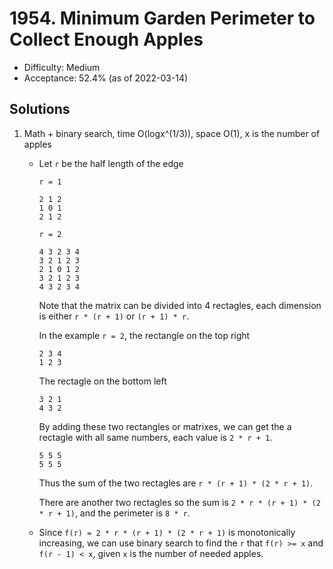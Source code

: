 # 1954. Minimum Garden Perimeter to Collect Enough Apples
- Difficulty: Medium
- Acceptance: 52.4% (as of 2022-03-14)

## Solutions
1. Math + binary search, time O(logx^(1/3)), space O(1), x is the number of apples

   * Let `r` be the half length of the edge

      `r = 1`
      ```
      2 1 2
      1 0 1
      2 1 2
      ```
 
     `r = 2`
     ```
     4 3 2 3 4
     3 2 1 2 3
     2 1 0 1 2
     3 2 1 2 3
     4 3 2 3 4
     ```
 
     Note that the matrix can be divided into 4 rectagles, each dimension is either `r * (r + 1)` or `(r + 1) * r`.
 
     In the example `r = 2`, the rectangle on the top right
     ```
     2 3 4
     1 2 3
     ```
 
     The rectagle on the bottom left
     ```
     3 2 1
     4 3 2
     ```
 
     By adding these two rectangles or matrixes, we can get the a rectagle with all same numbers, each value is `2 * r + 1`.
     ```
     5 5 5
     5 5 5
     ```
 
     Thus the sum of the two rectagles are `r * (r + 1) * (2 * r + 1)`.
 
     There are another two rectagles so the sum is `2 * r * (r + 1) * (2 * r + 1)`, and the perimeter is `8 * r`.

   * Since `f(r) = 2 * r * (r + 1) * (2 * r + 1)` is monotonically increasing, we can use binary search to find the `r` that `f(r) >= x` and `f(r - 1) < x`, given `x` is the number of needed apples.